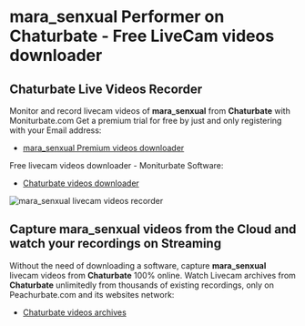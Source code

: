 # mara_senxual Performer on Chaturbate - Free LiveCam videos downloader

## Chaturbate Live Videos Recorder

Monitor and record livecam videos of **mara_senxual** from **Chaturbate** with Moniturbate.com
Get a premium trial for free by just and only registering with your Email address:
* [mara_senxual Premium videos downloader](https://moniturbate.com/request-demo-licence-key.html)

Free livecam videos downloader - Moniturbate Software:
* [Chaturbate videos downloader](https://moniturbate.com/moniturbate-download-software.html)

![mara_senxual livecam videos recorder](https://peachurnet.com/templates/moniturbate-software.png)


## Capture mara_senxual videos from the Cloud and watch your recordings on Streaming

Without the need of downloading a software, capture **mara_senxual** livecam videos from **Chaturbate** 100% online.
Watch Livecam archives from **Chaturbate** unlimitedly from thousands of existing recordings, only on Peachurbate.com and its websites network:
* [Chaturbate videos archives](https://peachurnet.com/)